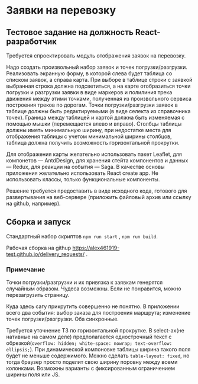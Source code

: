 # Заявки на перевозку

## Тестовое задание на должность React-разработчик

Требуется спроектировать модуль отображения заявок на перевозку.

Надо создать произвольный набор заявок и точек погрузки/разгрузки. Реализовать экранную форму, в которой слева будет таблица со списком заявок, а справа карта. При выборе в таблице строки с заявкой выбранная строка должна подсветиться, а на карте отобразиться точки погрузки и разгрузки заявки в виде маркеров и полилиния трека движения между этими точками, полученная из произвольного сервиса построения треков по дорогам. Точки погрузки/разгрузки заявок в таблице должны быть редактируемыми (в виде селекта из справочника точек). Граница между таблицей и картой должна быть изменяемая с помощью мышки (перемещается влево и вправо). Столбцы таблицы должны иметь минимальную ширину, при недостатке места для отображения таблицы с учетом минимальной ширины столбцов, таблица должна получить возможность горизонтальной прокрутки.

Для отображения карты желательно использовать пакет Leaflet, для компонетов — AntdDesign, для хранения стейта компонентов и данных — Redux, для реакции на события — Saga. В качестве основы приложения желательно использовать React create app. Не использовать классы, только функциональные компоненты.

Решение требуется предоставить в виде исходного кода, готового для развертывания на веб-сервере (приложить файловый архив или ссылку на github, например).

## Сборка и запуск

Стандартный набор скриптов `npm run start` , `npm run build`.

Рабочая сборка на githup https://alex461919-test.github.io/delivery_requests/ .

### Примечание

Точки погрузки/разгрузки и их привязка к заявкам генерятся случайным образом. Чудеса возможны. Если не понравится, можно перезагрузить страницу.

Куда здесь сагу прикрутить совершенно не понятно. В приложении всего два события: выбор заказа для построения маршрута; изменение точек погрузки/разгрузки. Оба синхронные.

Требуется уточнение ТЗ по горизонтальной прокрутке. В select-ах(не нативные на самом деле) предполагается однострочный текст с обрезкой(`overflow: hidden; white-space: nowrap; text-overflow: ellipsis;`). При динамической компоновке таблицы ширина такого поля будет не меньше содержимого. Можно сделать `table-layout: fixed`, но тогда браузер просто поделит свою ширину поровну между всеми колонками. Возможны варианты с фиксированным ограничением ширины поля или JS.
